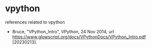 # vpython
references related to vpython

+ Bruce, "VPython_Intro", VPython, 24 Nov 2014, url https://www.glowscript.org/docs/VPythonDocs/VPython_Intro.pdf [20230213].
